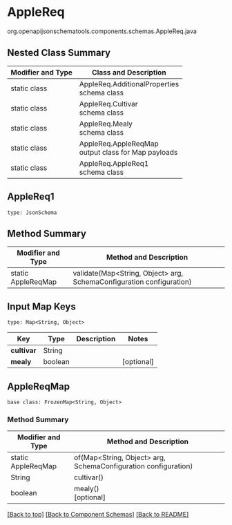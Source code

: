 # AppleReq
org.openapijsonschematools.components.schemas.AppleReq.java

## Nested Class Summary
| Modifier and Type | Class and Description |
| ----------------- | ---------------------- |
| static class | AppleReq.AdditionalProperties<br> schema class |
| static class | AppleReq.Cultivar<br> schema class |
| static class | AppleReq.Mealy<br> schema class |
| static class | AppleReq.AppleReqMap<br> output class for Map payloads |
| static class | AppleReq.AppleReq1<br> schema class |

## AppleReq1
```
type: JsonSchema
```

## Method Summary
| Modifier and Type | Method and Description |
| ----------------- | ---------------------- |
| static AppleReqMap | validate(Map<String, Object> arg, SchemaConfiguration configuration) |

## Input Map Keys
```
type: Map<String, Object>
```
Key | Type |  Description | Notes
------------ | ------------- | ------------- | -------------
**cultivar** | String |  |
**mealy** | boolean |  | [optional]

## AppleReqMap
```
base class: FrozenMap<String, Object>
```

### Method Summary
| Modifier and Type | Method and Description |
| ----------------- | ---------------------- |
| static AppleReqMap | of(Map<String, Object> arg, SchemaConfiguration configuration) |
| String | cultivar()<br> |
| boolean | mealy()<br>[optional] |

[[Back to top]](#top) [[Back to Component Schemas]](../../../README.md#Component-Schemas) [[Back to README]](../../../README.md)
